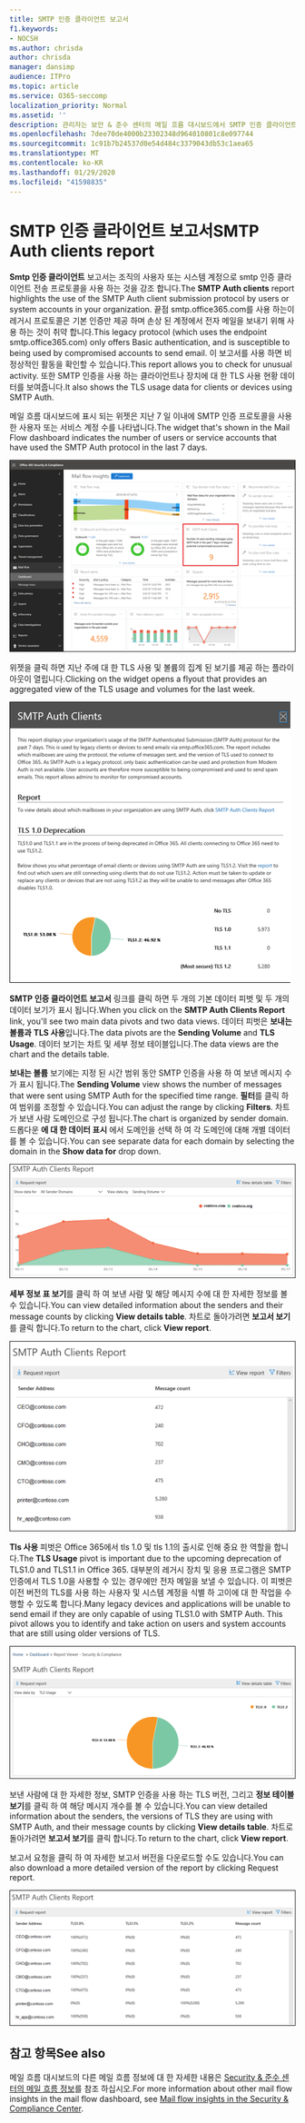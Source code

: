```yaml
---
title: SMTP 인증 클라이언트 보고서
f1.keywords:
- NOCSH
ms.author: chrisda
author: chrisda
manager: dansimp
audience: ITPro
ms.topic: article
ms.service: O365-seccomp
localization_priority: Normal
ms.assetid: ''
description: 관리자는 보안 & 준수 센터의 메일 흐름 대시보드에서 SMTP 인증 클라이언트 보고서에 대해 알아볼 수 있습니다.
ms.openlocfilehash: 7dee70de4000b23302348d964010801c8e097744
ms.sourcegitcommit: 1c91b7b24537d0e54d484c3379043db53c1aea65
ms.translationtype: MT
ms.contentlocale: ko-KR
ms.lasthandoff: 01/29/2020
ms.locfileid: "41598835"
---
```

# <a name="smtp-auth-clients-report"></a><span data-ttu-id="d9db4-103">SMTP 인증 클라이언트 보고서</span><span class="sxs-lookup"><span data-stu-id="d9db4-103">SMTP Auth clients report</span></span>

<span data-ttu-id="d9db4-104">**Smtp 인증 클라이언트** 보고서는 조직의 사용자 또는 시스템 계정으로 smtp 인증 클라이언트 전송 프로토콜을 사용 하는 것을 강조 합니다.</span><span class="sxs-lookup"><span data-stu-id="d9db4-104">The **SMTP Auth clients** report highlights the use of the SMTP Auth client submission protocol by users or system accounts in your organization.</span></span> <span data-ttu-id="d9db4-105">끝점 smtp.office365.com를 사용 하는이 레거시 프로토콜은 기본 인증만 제공 하며 손상 된 계정에서 전자 메일을 보내기 위해 사용 하는 것이 취약 합니다.</span><span class="sxs-lookup"><span data-stu-id="d9db4-105">This legacy protocol (which uses the endpoint smtp.office365.com) only offers Basic authentication, and is susceptible to being used by compromised accounts to send email.</span></span>  <span data-ttu-id="d9db4-106">이 보고서를 사용 하면 비정상적인 활동을 확인할 수 있습니다.</span><span class="sxs-lookup"><span data-stu-id="d9db4-106">This report allows you to check for unusual activity.</span></span> <span data-ttu-id="d9db4-107">또한 SMTP 인증을 사용 하는 클라이언트나 장치에 대 한 TLS 사용 현황 데이터를 보여줍니다.</span><span class="sxs-lookup"><span data-stu-id="d9db4-107">It also shows the TLS usage data for clients or devices using SMTP Auth.</span></span>

<span data-ttu-id="d9db4-108">메일 흐름 대시보드에 표시 되는 위젯은 지난 7 일 이내에 SMTP 인증 프로토콜을 사용한 사용자 또는 서비스 계정 수를 나타냅니다.</span><span class="sxs-lookup"><span data-stu-id="d9db4-108">The widget that's shown in the Mail Flow dashboard indicates the number of users or service accounts that have used the SMTP Auth protocol in the last 7 days.</span></span>

![보안 & 준수 센터의 메일 흐름 대시보드에서 SMTP 인증 클라이언트가 보고 됩니다.](../media/smtp-auth-clients-report-selected.png)

<span data-ttu-id="d9db4-110">위젯을 클릭 하면 지난 주에 대 한 TLS 사용 및 볼륨의 집계 된 보기를 제공 하는 플라이 아웃이 열립니다.</span><span class="sxs-lookup"><span data-stu-id="d9db4-110">Clicking on the widget opens a flyout that provides an aggregated view of the TLS usage and volumes for the last week.</span></span>

![SMTP 인증 클라이언트 보고서의 플라이 아웃](../media/smtp-auth-clients-flyout.png)

<span data-ttu-id="d9db4-112">**SMTP 인증 클라이언트 보고서** 링크를 클릭 하면 두 개의 기본 데이터 피벗 및 두 개의 데이터 보기가 표시 됩니다.</span><span class="sxs-lookup"><span data-stu-id="d9db4-112">When you click on the **SMTP Auth Clients Report** link, you'll see two main data pivots and two data views.</span></span> <span data-ttu-id="d9db4-113">데이터 피벗은 **보내는 볼륨과** **TLS 사용**입니다.</span><span class="sxs-lookup"><span data-stu-id="d9db4-113">The data pivots are the **Sending Volume** and **TLS Usage**.</span></span> <span data-ttu-id="d9db4-114">데이터 보기는 차트 및 세부 정보 테이블입니다.</span><span class="sxs-lookup"><span data-stu-id="d9db4-114">The data views are the chart and the details table.</span></span>

<span data-ttu-id="d9db4-115">**보내는 볼륨** 보기에는 지정 된 시간 범위 동안 SMTP 인증을 사용 하 여 보낸 메시지 수가 표시 됩니다.</span><span class="sxs-lookup"><span data-stu-id="d9db4-115">The **Sending Volume** view shows the number of messages that were sent using SMTP Auth for the specified time range.</span></span> <span data-ttu-id="d9db4-116">**필터**를 클릭 하 여 범위를 조정할 수 있습니다.</span><span class="sxs-lookup"><span data-stu-id="d9db4-116">You can adjust the range by clicking **Filters**.</span></span> <span data-ttu-id="d9db4-117">차트가 보낸 사람 도메인으로 구성 됩니다.</span><span class="sxs-lookup"><span data-stu-id="d9db4-117">The chart is organized by sender domain.</span></span> <span data-ttu-id="d9db4-118">드롭다운 **에 대 한 데이터 표시** 에서 도메인을 선택 하 여 각 도메인에 대해 개별 데이터를 볼 수 있습니다.</span><span class="sxs-lookup"><span data-stu-id="d9db4-118">You can see separate data for each domain by selecting the domain in the **Show data for** drop down.</span></span>

![SMTP 인증 클라이언트 보고서의 보내는 볼륨](../media/smtp-auth-clients-report-sending-volume.png)

<span data-ttu-id="d9db4-120">**세부 정보 표 보기**를 클릭 하 여 보낸 사람 및 해당 메시지 수에 대 한 자세한 정보를 볼 수 있습니다.</span><span class="sxs-lookup"><span data-stu-id="d9db4-120">You can view detailed information about the senders and their message counts by clicking **View details table**.</span></span> <span data-ttu-id="d9db4-121">차트로 돌아가려면 **보고서 보기**를 클릭 합니다.</span><span class="sxs-lookup"><span data-stu-id="d9db4-121">To return to the chart, click **View report**.</span></span>

![SMTP 인증 클라이언트 보고서의 전송 볼륨에 대 한 정보 테이블](../media/smtp-auth-clients-report-details-sending-volume.png)

<span data-ttu-id="d9db4-123">**Tls 사용** 피벗은 Office 365에서 tls 1.0 및 tls 1.1의 출시로 인해 중요 한 역할을 합니다.</span><span class="sxs-lookup"><span data-stu-id="d9db4-123">The **TLS Usage** pivot is important due to the upcoming deprecation of TLS1.0 and TLS1.1 in Office 365.</span></span> <span data-ttu-id="d9db4-124">대부분의 레거시 장치 및 응용 프로그램은 SMTP 인증에서 TLS 1.0을 사용할 수 있는 경우에만 전자 메일을 보낼 수 있습니다. 이 피벗은 이전 버전의 TLS를 사용 하는 사용자 및 시스템 계정을 식별 하 고이에 대 한 작업을 수행할 수 있도록 합니다.</span><span class="sxs-lookup"><span data-stu-id="d9db4-124">Many legacy devices and applications will be unable to send email if they are only capable of using TLS1.0 with SMTP Auth. This pivot allows you to identify and take action on users and system accounts that are still using older versions of TLS.</span></span>

![SMTP 인증 클라이언트 보고서의 TLS 사용](../media/smtp-auth-clients-report-tls-usage.png)

<span data-ttu-id="d9db4-126">보낸 사람에 대 한 자세한 정보, SMTP 인증을 사용 하는 TLS 버전, 그리고 **정보 테이블 보기**를 클릭 하 여 해당 메시지 개수를 볼 수 있습니다.</span><span class="sxs-lookup"><span data-stu-id="d9db4-126">You can view detailed information about the senders, the versions of TLS they are using with SMTP Auth, and their message counts by clicking **View details table**.</span></span> <span data-ttu-id="d9db4-127">차트로 돌아가려면 **보고서 보기**를 클릭 합니다.</span><span class="sxs-lookup"><span data-stu-id="d9db4-127">To return to the chart, click **View report**.</span></span>

<span data-ttu-id="d9db4-128">보고서 요청을 클릭 하 여 자세한 보고서 버전을 다운로드할 수도 있습니다.</span><span class="sxs-lookup"><span data-stu-id="d9db4-128">You can also download a more detailed version of the report by clicking Request report.</span></span>

![SMTP 인증 클라이언트 보고서의 TLS 사용에 대 한 정보 테이블](../media/smtp-auth-clients-report-details-tls-usage.png)

## <a name="see-also"></a><span data-ttu-id="d9db4-130">참고 항목</span><span class="sxs-lookup"><span data-stu-id="d9db4-130">See also</span></span>

<span data-ttu-id="d9db4-131">메일 흐름 대시보드의 다른 메일 흐름 정보에 대 한 자세한 내용은 [Security & 준수 센터의 메일 흐름 정보](mail-flow-insights-v2.md)를 참조 하십시오.</span><span class="sxs-lookup"><span data-stu-id="d9db4-131">For more information about other mail flow insights in the mail flow dashboard, see [Mail flow insights in the Security & Compliance Center](mail-flow-insights-v2.md).</span></span>
